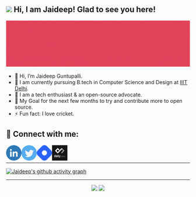 ##  <img src="https://raw.githubusercontent.com/aemmadi/aemmadi/master/wave.gif" width="30px"> Hi, I am Jaideep! Glad to see you here!

<img alt="Animated Cover" src="images/Jaideep Guntupalli cover.gif"> </img>

- 👋  Hi, I’m Jaideep Guntupalli.
- 🏫  I am currently pursuing B.tech in Computer Science and Design at [IIIT Delhi](https://iiitd.ac.in).
- 👀  I am a tech enthusiast & an open-source advocate.
- 🥅  My Goal for the next few months to try and contribute more to open source.
- ⚡ Fun fact: I love cricket.

## 🤝 Connect with me:

<a href="https://www.linkedin.com/in/jaideep-guntupalli/"><img align="left" src="images/linkedin.png" alt="Jaideep Guntupalli | LinkedIn" width="42px"/></a>
<a href="https://twitter.com/gjdeep"><img align="left" src="images/twitter.png" alt="Jaideep Guntupalli | Twitter" width="42px"/></a>
<a href="https://blog.jaideepguntupalli.com"><img align="left" src="images/hashnode.png" alt="Jaideep Guntupalli | Hashnode" width="42px"/></a>
<a href="https://app.daily.dev/gjdeep"><img align="left" src="images/dailydev.jpg" alt="Jaideep Guntupalli | DailyDev" width="42px"/></a>

<br />
<br />

----

[![Jaideep's github activity graph](https://activity-graph.herokuapp.com/graph?username=JaideepGuntupalli&theme=redical&count_private=true)](https://github.com/JaideepGuntupalli)

<!-- [![Anurag's GitHub stats](https://github-readme-stats.vercel.app/api?username=JaideepGuntupalli&count_private=true&theme=dark&show_icons=true)](https://github.com/JaideepGuntupalli) -->


----


<p align="center">
	
  <img width="48%" src="https://github-readme-stats.vercel.app/api?username=JaideepGuntupalli&count_private=true&theme=radical&show_icons=true" />
  <img width="48%" src="https://github-readme-streak-stats.herokuapp.com/?user=JaideepGuntupalli&theme=radical&count_private=true" />
</p>
